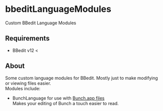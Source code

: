 # bbeditLanguageModules
 Custom BBedit Language Modules

## Requirements
- BBedit v12 < 

## About
Some custom language modules for BBedit.
Mostly just to make modifying or viewing files easier.  
Modules include: 
- BunchLanguage for use with [Bunch.app files](https://bunchapp.co)  
	Makes your editing of Bunch a touch easier to read.